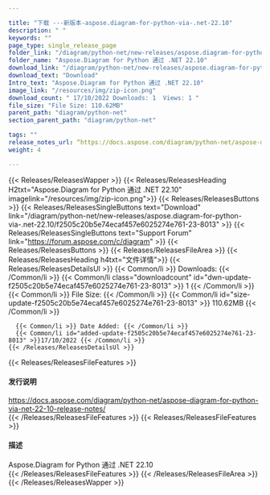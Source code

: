 ```yaml
---

title: "下载 ---新版本-aspose.diagram-for-python-via-.net-22.10"
description: " "
keywords: ""
page_type: single_release_page
folder_link: "/diagram/python-net/new-releases/aspose.diagram-for-python-via-.net-22.10/"
folder_name: "Aspose.Diagram for Python 通过 .NET 22.10"
download_link: "/diagram/python-net/new-releases/aspose.diagram-for-python-via-.net-22.10/f2505c20b5e74ecaf457e6025274e761-23-8013"
download_text: "Download"
Intro_text: "Aspose.Diagram for Python 通过 .NET 22.10"
image_link: "/resources/img/zip-icon.png"
download_count: " 17/10/2022 Downloads: 1  Views: 1 "
file_size: "File Size: 110.62MB"
parent_path: "diagram/python-net"
section_parent_path: "diagram/python-net"

tags: ""
release_notes_url: “https://docs.aspose.com/diagram/python-net/aspose-diagram-for-python-via-net-22-10-release-notes/”
weight: 4

---
```


{{< Releases/ReleasesWapper >}}
  {{< Releases/ReleasesHeading H2txt="Aspose.Diagram for Python 通过 .NET 22.10" imagelink="/resources/img/zip-icon.png">}}
  {{< Releases/ReleasesButtons >}}
    {{< Releases/ReleasesSingleButtons text="Download" link="/diagram/python-net/new-releases/aspose.diagram-for-python-via-.net-22.10/f2505c20b5e74ecaf457e6025274e761-23-8013" >}}
    {{< Releases/ReleasesSingleButtons text="Support Forum" link="https://forum.aspose.com/c/diagram" >}}
  {{< Releases/ReleasesButtons >}}
  {{< Releases/ReleasesFileArea >}}
    {{< Releases/ReleasesHeading h4txt="文件详情">}}
    {{< Releases/ReleasesDetailsUl >}}
      {{< Common/li >}} Downloads: {{< /Common/li >}}
      {{< Common/li class="downloadcount" id="dwn-update-f2505c20b5e74ecaf457e6025274e761-23-8013" >}} 1 {{< /Common/li >}}
      {{< Common/li >}} File Size: {{< /Common/li >}}
      {{< Common/li id="size-update-f2505c20b5e74ecaf457e6025274e761-23-8013" >}} 110.62MB {{< /Common/li >}}

      {{< Common/li >}} Date Added: {{< /Common/li >}}
      {{< Common/li id="added-update-f2505c20b5e74ecaf457e6025274e761-23-8013" >}}17/10/2022 {{< /Common/li >}}
    {{< /Releases/ReleasesDetailsUl >}}

  {{< Releases/ReleasesFileFeatures >}}
      <h4>发行说明</h4><div><a href='https://docs.aspose.com/diagram/python-net/aspose-diagram-for-python-via-net-22-10-release-notes/'>https://docs.aspose.com/diagram/python-net/aspose-diagram-for-python-via-net-22-10-release-notes/</a></div>
  {{< /Releases/ReleasesFileFeatures >}}
  {{< Releases/ReleasesFileFeatures >}}
      <h4>描述</h4><div class="HTMLDescription">Aspose.Diagram for Python 通过 .NET 22.10</div>
  {{< /Releases/ReleasesFileFeatures >}}
 {{< /Releases/ReleasesFileArea >}}
{{< /Releases/ReleasesWapper >}}



